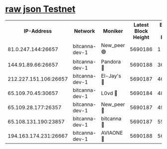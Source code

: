 [raw json Testnet](https://rpc-check.bcat.stavr.tech/bcat/rpc-bcat-result.json)
=


<table><tr><th>IP-Address</th><th>Network</th><th>Moniker</th><th>Latest Block Height</th><th>Earliest Block Height</th><th>Catching Up</th><th>Tx Index</th><th>Voting Power</th><th>Scan Time</th></tr><tr><td>81.0.247.144:26657</td><td>bitcanna-dev-1</td><td>New_peer 🟢</td><td>5690186</td><td>1</td><td>False</td><td>on</td><td>0</td><td>2023-12-26T20:31:13.231409814UTC</td></tr><tr><td>144.91.89.66:26657</td><td>bitcanna-dev-1</td><td>Pandora 🔴</td><td>5690188</td><td>3675711</td><td>False</td><td>on</td><td>2096387</td><td>2023-12-26T20:31:23.173429828UTC</td></tr><tr><td>212.227.151.106:26657</td><td>bitcanna-dev-1</td><td>El-Jay's 🔴</td><td>5690187</td><td>4670391</td><td>False</td><td>on</td><td>2218164</td><td>2023-12-26T20:31:20.063576964UTC</td></tr><tr><td>65.109.70.45:30657</td><td>bitcanna-dev-1</td><td>L0vd 🔴</td><td>5690184</td><td>4828155</td><td>False</td><td>on</td><td>7920</td><td>2023-12-26T20:31:13.611315422UTC</td></tr><tr><td>65.109.28.177:26357</td><td>bitcanna-dev-1</td><td>New_peer 🔴</td><td>5690187</td><td>4952911</td><td>False</td><td>on</td><td>2237067</td><td>2023-12-26T20:31:20.417646985UTC</td></tr><tr><td>65.108.131.190:23857</td><td>bitcanna-dev-1</td><td>bitcanna 🔴</td><td>5690187</td><td>5590187</td><td>False</td><td>off</td><td>82368</td><td>2023-12-26T20:31:20.802715302UTC</td></tr><tr><td>194.163.174.231:26667</td><td>bitcanna-dev-1</td><td>AVIAONE 🔴</td><td>5690188</td><td>5676521</td><td>False</td><td>on</td><td>1949865</td><td>2023-12-26T20:31:25.542367700UTC</td></tr></table>
